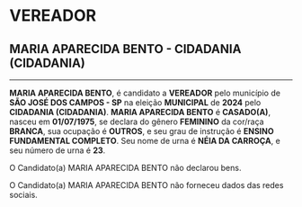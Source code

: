 # VEREADOR
## MARIA APARECIDA BENTO - CIDADANIA (CIDADANIA)
---
**MARIA APARECIDA BENTO**, é candidato a **VEREADOR** pelo município de **SÃO JOSÉ DOS CAMPOS - SP** na eleição **MUNICIPAL** de **2024** pelo **CIDADANIA (CIDADANIA)**.
**MARIA APARECIDA BENTO** é **CASADO(A)**, nasceu em **01/07/1975**, se declara do gênero **FEMININO** da cor/raça **BRANCA**, sua ocupação é **OUTROS**, e seu grau de instrução é **ENSINO FUNDAMENTAL COMPLETO**.
Seu nome de urna é **NÉIA DA CARROÇA**, e seu número de urna é **23**.

O Candidato(a) MARIA APARECIDA BENTO não declarou bens.


O Candidato(a) MARIA APARECIDA BENTO não forneceu dados das redes sociais.